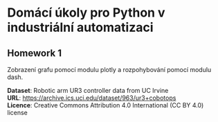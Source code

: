 # Domácí úkoly pro Python v industriální automatizaci
## Homework 1
Zobrazení grafu pomocí modulu plotly a rozpohybování pomocí modulu dash.

<b>Dataset</b>: Robotic arm UR3 controller data from UC Irvine<br>
<b>URL</b>: https://archive.ics.uci.edu/dataset/963/ur3+cobotops<br>
<b>Licence</b>: Creative Commons Attribution 4.0 International (CC BY 4.0) license <br>
